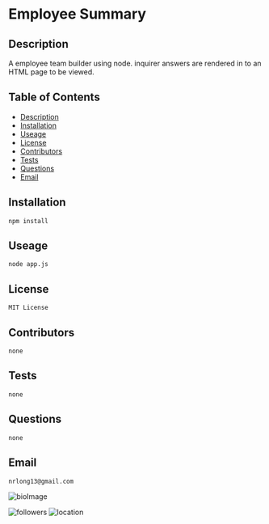 # Employee Summary

## Description

A employee team builder using node.   inquirer answers are rendered in to an HTML page to be viewed.


## Table of Contents

* [Description](#Description)
* [Installation](#Installation)
* [Useage](#Useage)
* [License](#License)
* [Contributors](#Contributors)
* [Tests](#Tests)
* [Questions](#Questions)
* [Email](#Email)

## Installation

    npm install

## Useage

    node app.js

## License

    MIT License

## Contributors

    none

## Tests

    none

## Questions

    none

## Email

    nrlong13@gmail.com

![bioImage](https://avatars2.githubusercontent.com/u/59449041?v=4&s=200)


![followers](https://img.shields.io/badge/Followers-10-brightgreen)
![location](https://img.shields.io/badge/Location-Maryland-blue)
